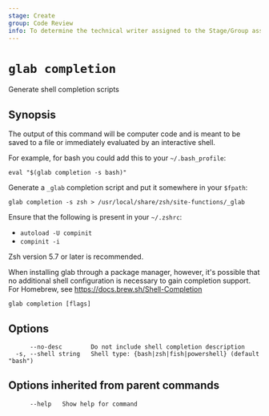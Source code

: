 ```yaml
---
stage: Create
group: Code Review
info: To determine the technical writer assigned to the Stage/Group associated with this page, see https://about.gitlab.com/handbook/product/ux/technical-writing/#assignments
---
```


<!--
This documentation is auto generated by a script.
Please do not edit this file directly, check cmd/gen-docs/docs.go.
-->

# `glab completion`

Generate shell completion scripts

## Synopsis

The output of this command will be computer code and is meant to be saved 
to a file or immediately evaluated by an interactive shell.

For example, for bash you could add this to your `~/.bash_profile`:

```plaintext
eval "$(glab completion -s bash)"
```

Generate a `_glab` completion script and put it somewhere in your `$fpath`:

```plaintext
glab completion -s zsh > /usr/local/share/zsh/site-functions/_glab
```

Ensure that the following is present in your `~/.zshrc`:

- `autoload -U compinit`
- `compinit -i`

Zsh version 5.7 or later is recommended.

When installing glab through a package manager, however, it's possible that
no additional shell configuration is necessary to gain completion support. 
For Homebrew, see <https://docs.brew.sh/Shell-Completion>

```plaintext
glab completion [flags]
```

## Options

```plaintext
      --no-desc        Do not include shell completion description
  -s, --shell string   Shell type: {bash|zsh|fish|powershell} (default "bash")
```

## Options inherited from parent commands

```plaintext
      --help   Show help for command
```
